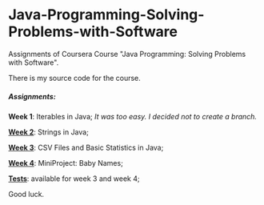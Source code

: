 # Java-Programming-Solving-Problems-with-Software
Assignments of Coursera Course "Java Programming: Solving Problems with Software".

There is my source code for the course. 

##### Assignments:

**Week 1**: Iterables in Java; <em>It was too easy. I decided not to create a branch.</em> 

[**Week 2**](src/main/java/week2): Strings in Java;

[**Week 3**](src/main/java/week3): CSV Files and Basic Statistics in Java;

[**Week 4**](src/main/java/week4): MiniProject: Baby Names;

[**Tests**](src/tests/java/): available for week 3 and week 4;


Good luck.
